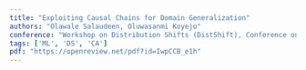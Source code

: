 ```yaml
---
title: "Exploiting Causal Chains for Domain Generalization"
authors: "Olawale Salaudeen, Oluwasanmi Koyejo"
conference: "Workshop on Distribution Shifts (DistShift), Conference on Neural Information Processing Systems (NeurIPS), 2021."
tags: ['ML', 'DS', 'CA']
pdf: "https://openreview.net/pdf?id=IwpCCB_e1h"
---
```

